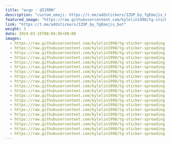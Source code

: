 ```yaml
---
title: "ᑲᥱ᰻gᥱ ♡︎ @I1RRN"
description: "custom_emoji: https://t.me/addstickers/IZOP_by_TgEmojis_bot"
featured_image: "https://raw.githubusercontent.com/kylelin1998/tg-sticker-spreading-worldwide-images/main/img/bbce7a36-1c01-4f34-81b7-b320b4142109.jpg"
link: "https://t.me/addstickers/IZOP_by_TgEmojis_bot"
weight: 3
date: 2024-03-15T08:04:05+08:00
images:
  - https://raw.githubusercontent.com/kylelin1998/tg-sticker-spreading-worldwide-images/main/img/bbce7a36-1c01-4f34-81b7-b320b4142109.jpg
  - https://raw.githubusercontent.com/kylelin1998/tg-sticker-spreading-worldwide-images/main/img/da495962-ba7d-4291-b19f-e129582b552d.jpg
  - https://raw.githubusercontent.com/kylelin1998/tg-sticker-spreading-worldwide-images/main/img/bef6d766-403d-48e3-b04f-fad2854ed651.jpg
  - https://raw.githubusercontent.com/kylelin1998/tg-sticker-spreading-worldwide-images/main/img/d6dbcabf-e91e-4126-ab33-14be2c2beec1.jpg
  - https://raw.githubusercontent.com/kylelin1998/tg-sticker-spreading-worldwide-images/main/img/3b7b0f49-5eea-48df-b619-b51e6244ad6f.jpg
  - https://raw.githubusercontent.com/kylelin1998/tg-sticker-spreading-worldwide-images/main/img/ccda341b-b221-4aab-99f7-ab1ac5de2226.jpg
  - https://raw.githubusercontent.com/kylelin1998/tg-sticker-spreading-worldwide-images/main/img/3806820b-289f-44ab-8410-bcf955ba800b.jpg
  - https://raw.githubusercontent.com/kylelin1998/tg-sticker-spreading-worldwide-images/main/img/33ae2dcd-8aa2-4ccb-98c8-1b7958d2f87f.jpg
  - https://raw.githubusercontent.com/kylelin1998/tg-sticker-spreading-worldwide-images/main/img/57096e0d-500a-4e5d-9c48-b9cd950e5e8e.jpg
  - https://raw.githubusercontent.com/kylelin1998/tg-sticker-spreading-worldwide-images/main/img/23acd4ff-a401-49ee-9d60-022ebdc6d684.jpg
  - https://raw.githubusercontent.com/kylelin1998/tg-sticker-spreading-worldwide-images/main/img/302f332a-fdcd-4c9f-81a8-cee336369f6c.jpg
  - https://raw.githubusercontent.com/kylelin1998/tg-sticker-spreading-worldwide-images/main/img/912435a2-3d2a-4246-aed3-c04bd89f06cc.jpg
  - https://raw.githubusercontent.com/kylelin1998/tg-sticker-spreading-worldwide-images/main/img/c7289172-4f3b-44ee-89af-e0997425dea1.jpg
  - https://raw.githubusercontent.com/kylelin1998/tg-sticker-spreading-worldwide-images/main/img/dfede676-2cf3-41a5-b9ef-a58f1f78d0d1.jpg
  - https://raw.githubusercontent.com/kylelin1998/tg-sticker-spreading-worldwide-images/main/img/c951b095-c260-4ed2-bc18-5181f58bb706.jpg
  - https://raw.githubusercontent.com/kylelin1998/tg-sticker-spreading-worldwide-images/main/img/3f5472aa-9c51-41e5-8820-d89867c638ef.jpg
  - https://raw.githubusercontent.com/kylelin1998/tg-sticker-spreading-worldwide-images/main/img/cb8ee7b3-c2a3-4ab5-bdaa-06e964e02879.jpg
  - https://raw.githubusercontent.com/kylelin1998/tg-sticker-spreading-worldwide-images/main/img/8175e543-1ead-4f6c-80d4-ed41ffddf223.jpg
  - https://raw.githubusercontent.com/kylelin1998/tg-sticker-spreading-worldwide-images/main/img/4f772c05-f31f-41b8-aa7e-f04363b771cd.jpg
  - https://raw.githubusercontent.com/kylelin1998/tg-sticker-spreading-worldwide-images/main/img/c546b6c5-8002-4ce3-a93b-9bfba8d8b1b7.jpg
---
```

